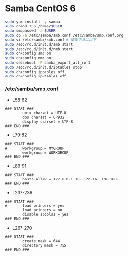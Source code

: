 # Samba CentOS 6

```bash
sudo yum install -y samba
sudo chmod 755 /home/$USER
sudo smbpasswd -a $USER
sudo cp -a /etc/samba/smb.conf /etc/samba/smb.conf.org
sudo vi /etc/samba/smb.conf # 編集方法は以下
sudo /etc/rc.d/init.d/smb start
sudo /etc/rc.d/init.d/nmb start
sudo chkconfig smb on
sudo chkconfig nmb on
sudo setsebool -P samba_export_all_rw 1
sudo /etc/rc.d/init.d/iptables stop
sudo chkconfig iptables off
sudo chkconfig ip6tables off
```

### /etc/samba/smb.conf

* L58-62
```text
### START ###
        unix charset = UTF-8
        dos charset = CP932
        display charset = UTF-8
### END ###
```
* L79-82
```text
### START ###
#       workgroup = MYGROUP
        workgroup = WORKGROUP
### END ###
```
* L89-91
```text
### START ###
        hosts allow = 127.0.0.1 10. 172.16. 192.168.
### END ###
```
* L232-236
```text
### START ###
#       load printers = yes
        load printers = no
        disable spoolss = yes
### END ###
```
* L267-270
```text
### START ###
        create mask = 644
        directory mask = 755
### END ###
```


